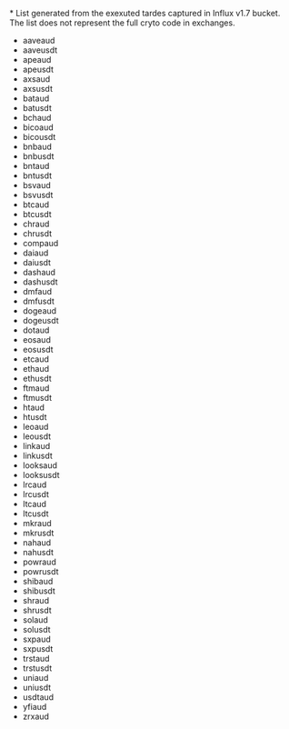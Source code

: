<p>* List generated from the exexuted tardes captured in Influx v1.7 bucket. The list does not represent the full cryto code in exchanges.</p>

<ul>
    <li>aaveaud</li>
    <li>aaveusdt</li>
    <li>apeaud</li>
    <li>apeusdt</li>
    <li>axsaud</li>
    <li>axsusdt</li>
    <li>bataud</li>
    <li>batusdt</li>
    <li>bchaud</li>
    <li>bicoaud</li>
    <li>bicousdt</li>
    <li>bnbaud</li>
    <li>bnbusdt</li>
    <li>bntaud</li>
    <li>bntusdt</li>
    <li>bsvaud</li>
    <li>bsvusdt</li>
    <li>btcaud</li>
    <li>btcusdt</li>
    <li>chraud</li>
    <li>chrusdt</li>
    <li>compaud</li>
    <li>daiaud</li>
    <li>daiusdt</li>
    <li>dashaud</li>
    <li>dashusdt</li>
    <li>dmfaud</li>
    <li>dmfusdt</li>
    <li>dogeaud</li>
    <li>dogeusdt</li>
    <li>dotaud</li>
    <li>eosaud</li>
    <li>eosusdt</li>
    <li>etcaud</li>
    <li>ethaud</li>
    <li>ethusdt</li>
    <li>ftmaud</li>
    <li>ftmusdt</li>
    <li>htaud</li>
    <li>htusdt</li>
    <li>leoaud</li>
    <li>leousdt</li>
    <li>linkaud</li>
    <li>linkusdt</li>
    <li>looksaud</li>
    <li>looksusdt</li>
    <li>lrcaud</li>
    <li>lrcusdt</li>
    <li>ltcaud</li>
    <li>ltcusdt</li>
    <li>mkraud</li>
    <li>mkrusdt</li>
    <li>nahaud</li>
    <li>nahusdt</li>
    <li>powraud</li>
    <li>powrusdt</li>
    <li>shibaud</li>
    <li>shibusdt</li>
    <li>shraud</li>
    <li>shrusdt</li>
    <li>solaud</li>
    <li>solusdt</li>
    <li>sxpaud</li>
    <li>sxpusdt</li>
    <li>trstaud</li>
    <li>trstusdt</li>
    <li>uniaud</li>
    <li>uniusdt</li>
    <li>usdtaud</li>
    <li>yfiaud</li>
    <li>zrxaud</li>
</ul>